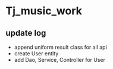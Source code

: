 # Tj_music_work

## update log
- append uniform result class for all api
- create User entity
- add Dao, Service, Controller for User